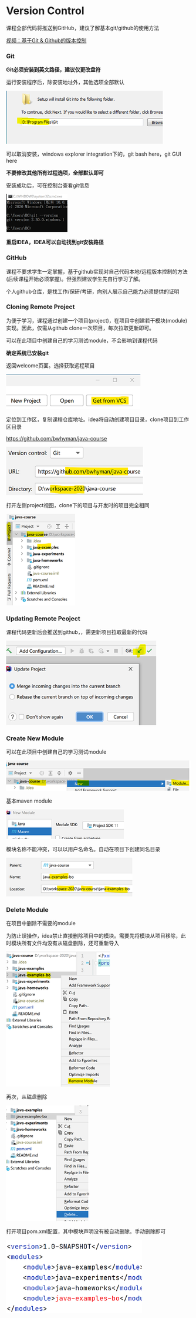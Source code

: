 # Version Control

课程全部代码将推送到GitHub，建议了解基本git/github的使用方法

[视频：基于Git & Github的版本控制](https://mooc1.chaoxing.com/nodedetailcontroller/visitnodedetail?courseId=217339173&knowledgeId=416970196)

### Git

**Git必须安装到英文路径，建议仅更改盘符**

运行安装程序后，除安装地址外，其他选项全部默认

![image-20210302192303482](images/Home/image-20210302192303482.png)

可以取消安装，windows explorer integration下的，git bash here，git GUI here

**不要修改其他所有过程选项，全部默认即可**

安装成功后，可在控制台查看git信息

![image-20210302192344231](images/Home/image-20210302192344231.png)

**重启IDEA，IDEA可以自动找到git安装路径**

### GitHub

课程不要求学生一定掌握，基于github实现对自己代码本地/远程版本控制的方法(后续课程开始必须掌握)。但强烈建议学生先自行学习了解。

个人github仓库，是找工作/保研/考研，向别人展示自己能力必须提供的证明

### Cloning Remote Project

为便于学习，课程通过创建一个项目(project)，在项目中创建若干模块(module)实现。因此，仅需从github clone一次项目，每次拉取更新即可。

可以在此项目中创建自己的学习测试module，不会影响到课程代码

**确定系统已安装git**

返回welcome页面。选择获取远程项目

![image-20210302192909130](images/Home/image-20210302192909130.png)

定位到工作区，复制课程仓库地址。idea将自动创建项目目录，clone项目到工作区目录

https://github.com/bwhyman/java-course

![image-20210302193022012](images/Home/image-20210302193022012.png)

打开左侧project视图，clone下的项目与开发时的项目完全相同

![image-20210302194202184](images/Home/image-20210302194202184.png)

### Updating Remote Peoject

课程代码更新后会推送到github，，需更新项目拉取最新的代码

![image-20201029143332326](images/Home/image-20201029143332326.png)

### Create New Module

可以在此项目中创建自己的学习测试module

![image-20210302194539619](images/Home/image-20210302194539619.png)

基本maven module

![image-20210302194659665](images/Home/image-20210302194659665.png)

模块名称不能冲突，可以以用户名命名。自动在项目下创建同名目录

![image-20210302194819136](images/Home/image-20210302194819136.png)

### Delete Module

在项目中删除不需要的module

为防止误操作，idea禁止直接删除项目中的模块。需要先将模块从项目移除，此时模块所有文件均没有从磁盘删除，还可重新导入

![image-20210302195101326](images/Home/image-20210302195101326.png)

再次，从磁盘删除

![image-20210302195209453](images/Home/image-20210302195209453.png)

打开项目pom.xml配置，其中模块声明没有被自动删除。手动删除即可

![image-20210302195305341](images/Home/image-20210302195305341.png)
